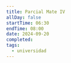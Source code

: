 ```yaml
---
title: Parcial Mate IV
allDay: false
startTime: 06:30
endTime: 08:00
date: 2024-09-20
completed: 
tags:
  - universidad
---
```

